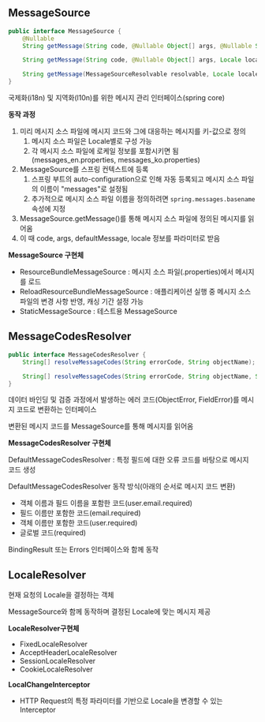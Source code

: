 ## MessageSource

```java
public interface MessageSource {
    @Nullable
    String getMessage(String code, @Nullable Object[] args, @Nullable String defaultMessage, Locale locale);

    String getMessage(String code, @Nullable Object[] args, Locale locale) throws NoSuchMessageException;

    String getMessage(MessageSourceResolvable resolvable, Locale locale) throws NoSuchMessageException;
}
```

국제화(i18n) 및 지역화(l10n)를 위한 메시지 관리 인터페이스(spring core)

**동작 과정**
1. 미리 메시지 소스 파일에 메시지 코드와 그에 대응하는 메시지를 키-값으로 정의
   1. 메시지 소스 파일은 Locale별로 구성 가능
   2. 각 메시지 소스 파일에 로케일 정보를 포함시키면 됨(messages_en.properties, messages_ko.properties)
2. MessageSource를 스프링 컨텍스트에 등록
   1. 스프링 부트의 auto-configuration으로 인해 자동 등록되고 메시지 소스 파일의 이름이 "messages"로 설정됨
   2. 추가적으로 메시지 소스 파일 이름을 정의하려면 `spring.messages.basename` 속성에 지정
3. MessageSource.getMessage()를 통해 메시지 소스 파일에 정의된 메시지를 읽어옴
4. 이 때 code, args, defaultMessage, locale 정보를 파라미터로 받음

**MessageSource 구현체**
- ResourceBundleMessageSource : 메시지 소스 파일(.properties)에서 메시지를 로드
- ReloadResourceBundleMessageSource : 애플리케이션 실행 중 메시지 소스 파일의 변경 사항 반영, 캐싱 기간 설정 가능
- StaticMessageSource : 테스트용 MessageSource

## MessageCodesResolver

```java
public interface MessageCodesResolver {
    String[] resolveMessageCodes(String errorCode, String objectName);

    String[] resolveMessageCodes(String errorCode, String objectName, String field, @Nullable Class<?> fieldType);
}
```

데이터 바인딩 및 검증 과정에서 발생하는 에러 코드(ObjectError, FieldError)를 메시지 코드로 변환하는 인터페이스

변환된 메시지 코드를 MessageSource를 통해 메시지를 읽어옴

**MessageCodesResolver 구현체**

DefaultMessageCodesResolver : 특정 필드에 대한 오류 코드를 바탕으로 메시지 코드 생성

DefaultMessageCodesResolver 동작 방식(아래의 순서로 메시지 코드 변환)
- 객체 이름과 필드 이름을 포함한 코드(user.email.required)
- 필드 이름만 포함한 코드(email.required)
- 객체 이름만 포함한 코드(user.required)
- 글로벌 코드(required)

BindingResult 또는 Errors 인터페이스와 함께 동작

## LocaleResolver

현재 요청의 Locale을 결정하는 객체 

MessageSource와 함께 동작하며 결정된 Locale에 맞는 메시지 제공

**LocaleResolver구현체**
- FixedLocaleResolver
- AcceptHeaderLocaleResolver
- SessionLocaleResolver
- CookieLocaleResolver

**LocalChangeInterceptor**
- HTTP Request의 특정 파라미터를 기반으로 Locale을 변경할 수 있는 Interceptor